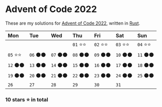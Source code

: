 # Advent of Code 2022

These are my solutions for [Advent of Code 2022](https://adventofcode.com/2022),
written in [Rust](https://rust-lang.org).

|Mon      |Tue      |Wed      |Thu      |Fri      |Sat      |Sun      |
|:--------|:--------|:--------|:--------|:--------|:--------|:--------|
|         |         |         |`01` ⭐⭐|`02` ⭐⭐|`03` ⭐⭐|`04` ⭐⭐|
|`05` ⭐⭐|`06` ⚫⚫|`07` ⚫⚫|`08` ⚫⚫|`09` ⚫⚫|`10` ⚫⚫|`11` ⚫⚫|
|`12` ⚫⚫|`13` ⚫⚫|`14` ⚫⚫|`15` ⚫⚫|`16` ⚫⚫|`17` ⚫⚫|`18` ⚫⚫|
|`19` ⚫⚫|`20` ⚫⚫|`21` ⚫⚫|`22` ⚫⚫|`23` ⚫⚫|`24` ⚫⚫|`25` ⚫⚫|
|`26`     |`27`     |`28`     |`29`     |`30`     |`31`     |         |

### 10 stars ⭐ in total
